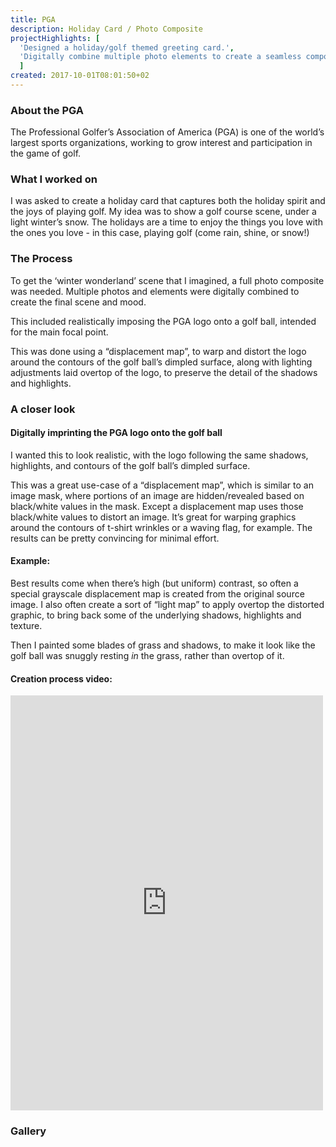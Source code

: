 ```yaml
---
title: PGA
description: Holiday Card / Photo Composite
projectHighlights: [
  'Designed a holiday/golf themed greeting card.',
  'Digitally combine multiple photo elements to create a seamless composite.'
  ]
created: 2017-10-01T08:01:50+02
---
```


<!-- <ul class="project-highlights">
  <li>Designed a holiday/golf themed greeting card.</li>
  <li>Digitally combine multiple photo elements to create a seamless composite.</li>
</ul> -->

### About the PGA

The Professional Golfer’s Association of America (PGA) is one of the world’s largest sports organizations, working to grow interest and participation in the game of golf.

### What I worked on

I was asked to create a holiday card that captures both the holiday spirit and the joys of playing golf. My idea was to show a golf course scene, under a light winter’s snow. The holidays are a time to enjoy the things you love with the ones you love - in this case, playing golf (come rain, shine, or snow!)

### The Process

To get the ‘winter wonderland’ scene that I imagined, a full photo composite was needed. Multiple photos and elements were digitally combined to create the final scene and mood.

This included realistically imposing the PGA logo onto a golf ball, intended for the main focal point.

<photoswipe-gallery :singleImage="true">
  <photoswipe-image
    imageURL="projects/pga/pga--elements.jpg"
    :classes="'large'"
    :caption="'Some of the photo elements used in the composition'" />
</photoswipe-gallery>

This was done using a “displacement map”, to warp and distort the logo around the contours of the golf ball’s dimpled surface, along with lighting adjustments laid overtop of the logo, to preserve the detail of the shadows and highlights.

### A closer look

#### Digitally imprinting the PGA logo onto the golf ball

I wanted this to look realistic, with the logo following the same shadows, highlights, and contours of the golf ball’s dimpled surface.

This was a great use-case of a “displacement map”, which is similar to an image mask, where portions of an image are hidden/revealed based on black/white values in the mask. Except a displacement map uses those black/white values to distort an image.
It’s great for warping graphics around the contours of t-shirt wrinkles or a waving flag, for example. The results can be pretty convincing for minimal effort.

#### Example:
<photoswipe-gallery :singleImage="true">
  <photoswipe-image
    imageURL="projects/pga/pga--displacement-map-example.jpg"
    :classes="'large'"
    :caption="'An example of distorting an American Flag graphic, in a way that mimics the contours of a t-shirt surface, using a displacement map'" />
</photoswipe-gallery>

Best results come when there’s high (but uniform) contrast, so often a special grayscale displacement map is created from the original source image. I also often create a sort of “light map” to apply overtop the distorted graphic, to bring back some of the underlying shadows, highlights and texture.

<photoswipe-gallery :gallery="true" :fullWidth="true">
  <photoswipe-image
    imageURL="projects/pga/pga--golfball-progression.jpg"
    :disableResponsive="true"
    :caption="'Progression of creating the golfball with PGA logo'" />
</photoswipe-gallery>

Then I painted some blades of grass and shadows, to make it look like the golf ball was snuggly resting *in* the grass, rather than overtop of it.

#### Creation process video:

<photoswipe-gallery :singleImage="true">
  <div class="grid-item large">
    <iframe src="https://player.vimeo.com/video/137291395?color=2ECEF1&byline=0&portrait=0" id="pga-process" width="500" height="664" frameborder="0" webkitallowfullscreen mozallowfullscreen allowfullscreen></iframe>
  </div>
</photoswipe-gallery>

### Gallery

<photoswipe-gallery :gallery="true" :fullWidth="true">
  <photoswipe-image
    imageURL="projects/pga/pga--closeup.jpg"
    :disableResponsive="true"
    :classes="'tall'"
    :caption="'Closeup of the finished golf ball'" />
    <photoswipe-image
    imageURL="projects/pga/pga--card-design.jpg"
    :classes="'medium'"
    :caption="'The final design'" />
    <photoswipe-image
    imageURL="projects/pga/pga--card.jpg"
    :classes="'medium'"
    :caption="'The final product, printed and folded'" />
</photoswipe-gallery>